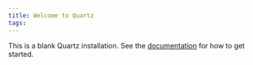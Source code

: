 ```yaml
---
title: Welcome to Quartz
tags:
---
```


This is a blank Quartz installation.
See the [documentation](https://quartz.jzhao.xyz) for how to get started.

